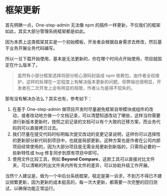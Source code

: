 # 框架更新

首先明确一点，One-step-admin 无法像 npm 的插件一样更新，不仅我们的框架如此，其实大部分管理系统框架都是如此。

因为本质上这类框架其实是一个初始模板，开发者会根据自身需求去修改，然后基于业务开展业务代码编写。

所以一旦下载开始使用，基本是无法更新的，你在哪个时间点开始使用，项目就固定在什么版本了。

> 虽然有小部分框架选择将部分核心源码封装成 npm 依赖包，由作者全权维护，这样的处理在一定程度上有解决版本更新的问题，但弊端也很明显，开发者在二次开发上会有明显的局限，作者认为是得不偿失的。

那有没有解决办法么？其实也有，参考如下：

1. 在基于 One-step-admin 做项目开发时尽量避免框架自带模块或组件的改动，或者改动地方做一个文档记录，可以清楚知道改动了哪些，这样当你需要进行新版本更新时，按照之前记录的文档可以有个大致的迁移方案，而业务代码则可以直接拷贝过去。
2. 我们尽量在提交代码时标明每次提交改动的变更记录说明，这样你可以选择性的更新部分新代码到项目中，也就是局部更新。这种方案也是作者在公司内部项目经常使用的，因为大部分项目是无需全局更新到新版的，只需将必要的一些新特性或 bug 修复同步到原有项目中即可。
3. 使用文件比较工具，例如 **Beyond Compare**，这款工具可以直接对比文件夹，可以清晰的列出文件夹内所有文件的差异，可以协助升级工作开展。

当然个人建议是，做为一个中后台系统框架，稳定是第一诉求，不到万不得已不建议频繁更新，因为更新的成本挺高的，每一次大更新，都需要一次完整的回归测试，以确保功能正常运行。
